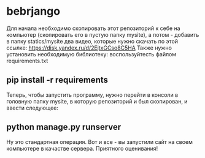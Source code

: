 # bebrjango
Для начала необходимо скопировать этот репозиторий к себе на компьютер (скопировать его в пустую папку mysite), а потом - добавить в папку statics/mysite два видео, которые нужно скачать по этой ссылке: https://disk.yandex.ru/d/2EjtxGCso8C5HA
Также нужно установить необходимую библиотеку: воспользуйтесть файлом requirements.txt
## pip install -r requirements
Теперь, чтобы запустить программу, нужно перейти в консоли в головную папку mysite, в которую репозиторий и был скопирован, и ввести следующее:
## python manage.py runserver
Ну это стандартная операция. Вот и все - вы запустили сайт на своем компьютере в качастве сервера. Приятного оценивания!
